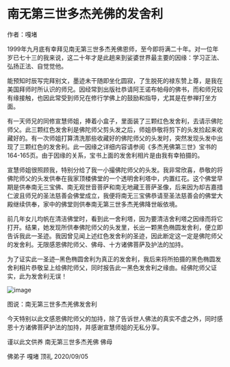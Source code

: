 # 南无第三世多杰羌佛的发舍利

作者：嘎堵



1999年九月底有幸拜见南无第三世多杰羌佛恩师，至今即将满二十年。对一位年岁已七十三的我来说，这二十年才是此趟来到娑婆世界最主要的因缘：学习正法、弘扬正法、自觉觉他。


能预知时辰写完拜别文，墨迹未干随即坐化圆寂，了生脱死的禄东赞上尊，是我在美国拜师时所认识的师兄。因经常到出版社恭请阿王诺布帕母的佛书，而和师兄较有缘接触，也因此常受到师兄在修行学佛上的鼓励和指导，尤其是在参禅打坐方面。


有一天师兄的同修宣慧师姐，捧着小盒子，里面装了三颗红色发舍利，去请示佛陀师父。此三颗红色发舍利是佛陀师父剪头发之后，师姐恭敬将剪下的头发捡起来收藏好的。有一次师姐打算清洗那些收藏好的佛陀师父的头发时，突然发现头发中出现了三颗红色的发舍利。此一因缘之详细内容请参阅《多杰羌佛第三世》宝书的164-165页。由于因缘的关系，宝书上面的发舍利相片是由我有幸拍摄的。


宣慧师姐很照顾我，特别分给了我一小撮佛陀师父的头发。我非常欣喜，恭敬的将佛陀师父的头发供奉在我家顶楼佛堂的一个透明舍利塔中，内置红花。这个佛堂早期是供奉南无三宝佛、南无观世音菩萨和南无地藏王菩萨圣像，后来因为却吉嘉措仁波且师兄的圣法慈善会佛堂成立，我便将南无三宝佛恭请至圣法慈善会的佛堂大殿继续供奉，家中的佛堂则供奉南无第三世多杰羌佛降世皈依境。


前几年女儿均帆在清洁佛堂时，看到此一舍利塔，因为要清洁舍利塔之因缘而将它打开。结果，她发现所供奉佛陀师父的头发里，长出一颗黑色椭圆发舍利，便立即告诉我此一圣迹。我因曾见闻上述红色发舍利的圣迹，因此断定这一定是佛陀师父的发舍利。无限感恩佛陀师父、佛母、十方诸佛菩萨及护法的加持。

为了证实此一圣迹─黑色椭圆舍利为真正的发舍利，我后来将所拍摄的黑色椭圆发舍利相片恭敬呈上给佛陀师父，同时报告此一黑色发舍利之缘由。经佛陀师父证实，此为发舍利无误！

![image](https://s2.loli.net/2022/03/31/ksEOKPZyTnALWUz.png)

图说：南无第三世多杰羌佛发舍利




今天特别以此文感恩佛陀师父的加持，除了告诉世人佛法的真实不虚之外，同时感恩十方诸佛菩萨护法的加持，并感谢宣慧师姐的无私分享。

谨以此文供养
南无第三世多杰羌佛
佛母



佛弟子  嘎堵  顶礼
2020/09/05